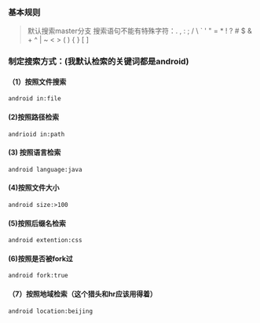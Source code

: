 ### 基本规则
> 默认搜索master分支
> 搜索语句不能有特殊字符：. , : ; / \ ` ' " = * ! ? # $ & + ^ | ~ < > ( ) { } [ ]
### 制定搜索方式：(我默认检索的关键词都是android)
#### （1）按照文件搜索 ####

```
android in:file
```
#### (2)按照路径检索 ####

```
andrioid in:path
```
#### (3) 按照语言检索 ####

```
android language:java
```
#### (4)按照文件大小 ####

```
android size:>100
```
#### (5)按照后缀名检索 ####

```
android extention:css
```
#### (6)按照是否被fork过 ####

```
android fork:true
```
#### （7）按照地域检索（这个猎头和hr应该用得着） ####

```
android location:beijing
```
